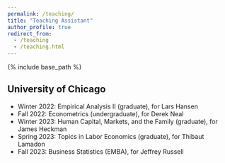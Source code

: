 ```yaml
---
permalink: /teaching/
title: "Teaching Assistant"
author_profile: true
redirect_from: 
  - /teaching
  - /teaching.html
---
```

{% include base_path %}

## University of Chicago
- Winter 2022: Empirical Analysis II (graduate), for Lars Hansen
- Fall 2022: Econometrics (undergraduate), for Derek Neal
- Winter 2023: Human Capital, Markets, and the Family (graduate), for James Heckman
- Spring 2023: Topics in Labor Economics (graduate), for Thibaut Lamadon
- Fall 2023: Business Statistics (EMBA), for Jeffrey Russell
